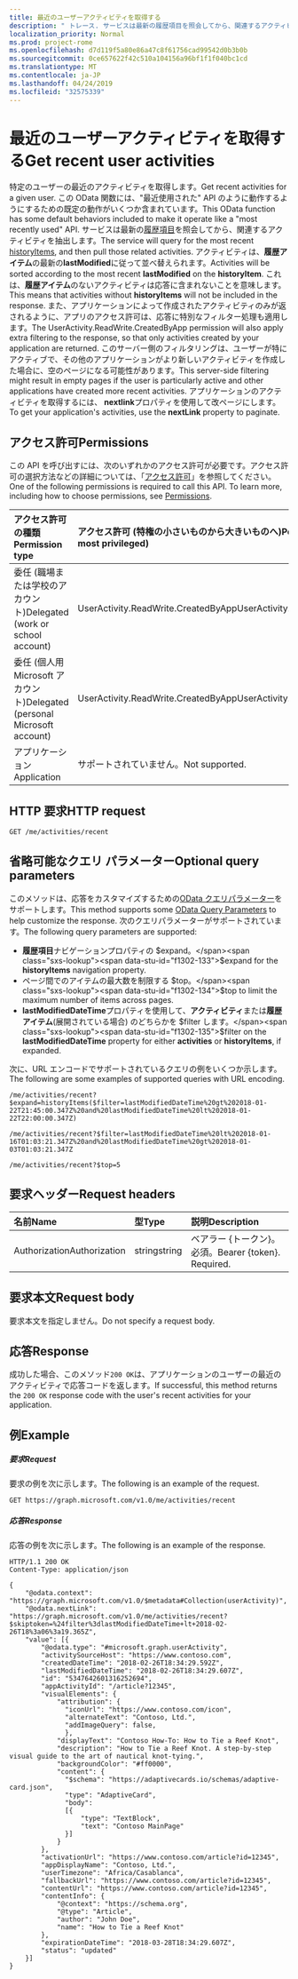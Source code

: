 ```yaml
---
title: 最近のユーザーアクティビティを取得する
description: " トレース. サービスは最新の履歴項目を照会してから、関連するアクティビティを抽出します。 アクティビティは、**履歴アイテム**の最新の**lastModified**に従って並べ替えられます。 これは、**履歴アイテム**のないアクティビティは応答に含まれないことを意味します。 また、アプリケーションによって作成されたアクティビティのみが返されるように、アプリのアクセス許可は、応答に特別なフィルター処理も適用します。 このサーバー側のフィルタリングは、ユーザーが特にアクティブで、その他のアプリケーションがより新しいアクティビティを作成した場合に、空のページになる可能性があります。 アプリケーションのアクティビティを取得するには、 **nextlink**プロパティを使用して改ページにします。"
localization_priority: Normal
ms.prod: project-rome
ms.openlocfilehash: d7d119f5a80e86a47c8f61756cad99542d0b3b0b
ms.sourcegitcommit: 0ce657622f42c510a104156a96bf1f1f040bc1cd
ms.translationtype: MT
ms.contentlocale: ja-JP
ms.lasthandoff: 04/24/2019
ms.locfileid: "32575339"
---
```

# <a name="get-recent-user-activities"></a><span data-ttu-id="f1302-109">最近のユーザーアクティビティを取得する</span><span class="sxs-lookup"><span data-stu-id="f1302-109">Get recent user activities</span></span>

<span data-ttu-id="f1302-110">特定のユーザーの最近のアクティビティを取得します。</span><span class="sxs-lookup"><span data-stu-id="f1302-110">Get recent activities for a given user.</span></span> <span data-ttu-id="f1302-111">この OData 関数には、"最近使用された" API のように動作するようにするための既定の動作がいくつか含まれています。</span><span class="sxs-lookup"><span data-stu-id="f1302-111">This OData function has some default behaviors included to make it operate like a "most recently used" API.</span></span> <span data-ttu-id="f1302-112">サービスは最新の[履歴項目](../resources/projectrome-historyitem.md)を照会してから、関連するアクティビティを抽出します。</span><span class="sxs-lookup"><span data-stu-id="f1302-112">The service will query for the most recent [historyItems](../resources/projectrome-historyitem.md), and then pull those related activities.</span></span> <span data-ttu-id="f1302-113">アクティビティは、**履歴アイテム**の最新の**lastModified**に従って並べ替えられます。</span><span class="sxs-lookup"><span data-stu-id="f1302-113">Activities will be sorted according to the most recent **lastModified** on the **historyItem**.</span></span> <span data-ttu-id="f1302-114">これは、**履歴アイテム**のないアクティビティは応答に含まれないことを意味します。</span><span class="sxs-lookup"><span data-stu-id="f1302-114">This means that activities without **historyItems** will not be included in the response.</span></span> <span data-ttu-id="f1302-115">また、アプリケーションによって作成されたアクティビティのみが返されるように、アプリのアクセス許可は、応答に特別なフィルター処理も適用します。</span><span class="sxs-lookup"><span data-stu-id="f1302-115">The UserActivity.ReadWrite.CreatedByApp permission will also apply extra filtering to the response, so that only activities created by your application are returned.</span></span> <span data-ttu-id="f1302-116">このサーバー側のフィルタリングは、ユーザーが特にアクティブで、その他のアプリケーションがより新しいアクティビティを作成した場合に、空のページになる可能性があります。</span><span class="sxs-lookup"><span data-stu-id="f1302-116">This server-side filtering might result in empty pages if the user is particularly active and other applications have created more recent activities.</span></span> <span data-ttu-id="f1302-117">アプリケーションのアクティビティを取得するには、 **nextlink**プロパティを使用して改ページにします。</span><span class="sxs-lookup"><span data-stu-id="f1302-117">To get your application's activities, use the **nextLink** property to paginate.</span></span>

## <a name="permissions"></a><span data-ttu-id="f1302-118">アクセス許可</span><span class="sxs-lookup"><span data-stu-id="f1302-118">Permissions</span></span>

<span data-ttu-id="f1302-p103">この API を呼び出すには、次のいずれかのアクセス許可が必要です。アクセス許可の選択方法などの詳細については、「[アクセス許可](/graph/permissions-reference)」を参照してください。</span><span class="sxs-lookup"><span data-stu-id="f1302-p103">One of the following permissions is required to call this API. To learn more, including how to choose permissions, see [Permissions](/graph/permissions-reference).</span></span>

|<span data-ttu-id="f1302-121">アクセス許可の種類</span><span class="sxs-lookup"><span data-stu-id="f1302-121">Permission type</span></span>      | <span data-ttu-id="f1302-122">アクセス許可 (特権の小さいものから大きいものへ)</span><span class="sxs-lookup"><span data-stu-id="f1302-122">Permissions (from least to most privileged)</span></span>              |
|:--------------------|:---------------------------------------------------------|
|<span data-ttu-id="f1302-123">委任 (職場または学校のアカウント)</span><span class="sxs-lookup"><span data-stu-id="f1302-123">Delegated (work or school account)</span></span> | <span data-ttu-id="f1302-124">UserActivity.ReadWrite.CreatedByApp</span><span class="sxs-lookup"><span data-stu-id="f1302-124">UserActivity.ReadWrite.CreatedByApp</span></span>    |
|<span data-ttu-id="f1302-125">委任 (個人用 Microsoft アカウント)</span><span class="sxs-lookup"><span data-stu-id="f1302-125">Delegated (personal Microsoft account)</span></span> | <span data-ttu-id="f1302-126">UserActivity.ReadWrite.CreatedByApp</span><span class="sxs-lookup"><span data-stu-id="f1302-126">UserActivity.ReadWrite.CreatedByApp</span></span>    |
|<span data-ttu-id="f1302-127">アプリケーション</span><span class="sxs-lookup"><span data-stu-id="f1302-127">Application</span></span> | <span data-ttu-id="f1302-128">サポートされていません。</span><span class="sxs-lookup"><span data-stu-id="f1302-128">Not supported.</span></span> |

## <a name="http-request"></a><span data-ttu-id="f1302-129">HTTP 要求</span><span class="sxs-lookup"><span data-stu-id="f1302-129">HTTP request</span></span>

<!-- { "blockType": "ignored" } -->

```http
GET /me/activities/recent
```

## <a name="optional-query-parameters"></a><span data-ttu-id="f1302-130">省略可能なクエリ パラメーター</span><span class="sxs-lookup"><span data-stu-id="f1302-130">Optional query parameters</span></span>

<span data-ttu-id="f1302-131">このメソッドは、応答をカスタマイズするための[OData クエリパラメーター](https://developer.microsoft.com/graph/docs/concepts/query_parameters)をサポートします。</span><span class="sxs-lookup"><span data-stu-id="f1302-131">This method supports some [OData Query Parameters](https://developer.microsoft.com/graph/docs/concepts/query_parameters) to help customize the response.</span></span> <span data-ttu-id="f1302-132">次のクエリパラメーターがサポートされています。</span><span class="sxs-lookup"><span data-stu-id="f1302-132">The following query parameters are supported:</span></span>

- <span data-ttu-id="f1302-133">**履歴項目**ナビゲーションプロパティの $expand。</span><span class="sxs-lookup"><span data-stu-id="f1302-133">$expand for the **historyItems** navigation property.</span></span>
- <span data-ttu-id="f1302-134">ページ間でのアイテムの最大数を制限する $top。</span><span class="sxs-lookup"><span data-stu-id="f1302-134">$top to limit the maximum number of items across pages.</span></span>
- <span data-ttu-id="f1302-135">**lastModifiedDateTime**プロパティを使用して、**アクティビティ**または**履歴アイテム**(展開されている場合) のどちらかを $filter します。</span><span class="sxs-lookup"><span data-stu-id="f1302-135">$filter on the **lastModifiedDateTime** property for either **activities** or **historyItems**, if expanded.</span></span>

<span data-ttu-id="f1302-136">次に、URL エンコードでサポートされているクエリの例をいくつか示します。</span><span class="sxs-lookup"><span data-stu-id="f1302-136">The following are some examples of supported queries with URL encoding.</span></span>

```
/me/activities/recent?$expand=historyItems($filter=lastModifiedDateTime%20gt%202018-01-22T21:45:00.347Z%20and%20lastModifiedDateTime%20lt%202018-01-22T22:00:00.347Z)

/me/activities/recent?$filter=lastModifiedDateTime%20lt%202018-01-16T01:03:21.347Z%20and%20lastModifiedDateTime%20gt%202018-01-03T01:03:21.347Z

/me/activities/recent?$top=5
```

## <a name="request-headers"></a><span data-ttu-id="f1302-137">要求ヘッダー</span><span class="sxs-lookup"><span data-stu-id="f1302-137">Request headers</span></span>

|<span data-ttu-id="f1302-138">名前</span><span class="sxs-lookup"><span data-stu-id="f1302-138">Name</span></span> | <span data-ttu-id="f1302-139">型</span><span class="sxs-lookup"><span data-stu-id="f1302-139">Type</span></span> | <span data-ttu-id="f1302-140">説明</span><span class="sxs-lookup"><span data-stu-id="f1302-140">Description</span></span>|
|:----|:-----|:-----------|
|<span data-ttu-id="f1302-141">Authorization</span><span class="sxs-lookup"><span data-stu-id="f1302-141">Authorization</span></span> | <span data-ttu-id="f1302-142">string</span><span class="sxs-lookup"><span data-stu-id="f1302-142">string</span></span> | <span data-ttu-id="f1302-p105">ベアラー {トークン}。必須。</span><span class="sxs-lookup"><span data-stu-id="f1302-p105">Bearer {token}. Required.</span></span>|

## <a name="request-body"></a><span data-ttu-id="f1302-145">要求本文</span><span class="sxs-lookup"><span data-stu-id="f1302-145">Request body</span></span>

<span data-ttu-id="f1302-146">要求本文を指定しません。</span><span class="sxs-lookup"><span data-stu-id="f1302-146">Do not specify a request body.</span></span>

## <a name="response"></a><span data-ttu-id="f1302-147">応答</span><span class="sxs-lookup"><span data-stu-id="f1302-147">Response</span></span>

<span data-ttu-id="f1302-148">成功した場合、このメソッド`200 OK`は、アプリケーションのユーザーの最近のアクティビティで応答コードを返します。</span><span class="sxs-lookup"><span data-stu-id="f1302-148">If successful, this method returns the `200 OK` response code with the user's recent activities for your application.</span></span>

## <a name="example"></a><span data-ttu-id="f1302-149">例</span><span class="sxs-lookup"><span data-stu-id="f1302-149">Example</span></span>

##### <a name="request"></a><span data-ttu-id="f1302-150">要求</span><span class="sxs-lookup"><span data-stu-id="f1302-150">Request</span></span>

<span data-ttu-id="f1302-151">要求の例を次に示します。</span><span class="sxs-lookup"><span data-stu-id="f1302-151">The following is an example of the request.</span></span>

<!-- {
  "blockType": "request",
  "name": "get_recent_activities"
}-->

```http
GET https://graph.microsoft.com/v1.0/me/activities/recent
```

##### <a name="response"></a><span data-ttu-id="f1302-152">応答</span><span class="sxs-lookup"><span data-stu-id="f1302-152">Response</span></span>

<span data-ttu-id="f1302-153">応答の例を次に示します。</span><span class="sxs-lookup"><span data-stu-id="f1302-153">The following is an example of the response.</span></span>

<!-- {
  "blockType": "response",
  "truncated": true,
  "@odata.type": "Collection(microsoft.graph.userActivity)"
} -->

```http
HTTP/1.1 200 OK
Content-Type: application/json

{
    "@odata.context": "https://graph.microsoft.com/v1.0/$metadata#Collection(userActivity)",
    "@odata.nextLink": "https://graph.microsoft.com/v1.0/me/activities/recent?$skiptoken=%24filter%3dlastModifiedDateTime+lt+2018-02-26T18%3a06%3a19.365Z",
    "value": [{
        "@odata.type": "#microsoft.graph.userActivity",
        "activitySourceHost": "https://www.contoso.com",
        "createdDateTime": "2018-02-26T18:34:29.592Z",
        "lastModifiedDateTime": "2018-02-26T18:34:29.607Z",
        "id": "5347642601316252694",
        "appActivityId": "/article?12345",
        "visualElements": {
            "attribution": {
              "iconUrl": "https://www.contoso.com/icon",
              "alternateText": "Contoso, Ltd.",
              "addImageQuery": false,
              },
            "displayText": "Contoso How-To: How to Tie a Reef Knot",
            "description": "How to Tie a Reef Knot. A step-by-step visual guide to the art of nautical knot-tying.",
            "backgroundColor": "#ff0000",
            "content": {
              "$schema": "https://adaptivecards.io/schemas/adaptive-card.json",
              "type": "AdaptiveCard",
              "body":
              [{
                  "type": "TextBlock",
                  "text": "Contoso MainPage"
              }]
            }
        },
        "activationUrl": "https://www.contoso.com/article?id=12345",
        "appDisplayName": "Contoso, Ltd.",
        "userTimezone": "Africa/Casablanca",
        "fallbackUrl": "https://www.contoso.com/article?id=12345",
        "contentUrl": "https://www.contoso.com/article?id=12345",
        "contentInfo": {
            "@context": "https://schema.org",
            "@type": "Article",
            "author": "John Doe",
            "name": "How to Tie a Reef Knot"
        },
        "expirationDateTime": "2018-03-28T18:34:29.607Z",
        "status": "updated"
    }]
}
```

<!-- uuid: 8fcb5dbc-d5aa-4681-8e31-b001d5168d79
2017-06-07 14:57:30 UTC -->
<!-- {
  "type": "#page.annotation",
  "description": "Get recent activities",
  "keywords": "",
  "section": "documentation",
  "suppressions": [
    "Error: get_recent_activities/container/contentInfo:
      Property 'contentInfo' is of type Custom but has no custom members.",

    "Warning: get_recent_activities/container/visualElements/content/$schema:
      Undocumented property '$schema' [String] was not expected on resource microsoft.graph.Json.",

    "Warning: get_recent_activities/container/visualElements/content/body:
      Undocumented property 'body' [Collection(Object)] was not expected on resource microsoft.graph.Json.",

    "Warning: get_recent_activities/container/visualElements/content/type:
      Undocumented property 'type' [String] was not expected on resource microsoft.graph.Json."

  ],
  "tocPath": ""
}-->

